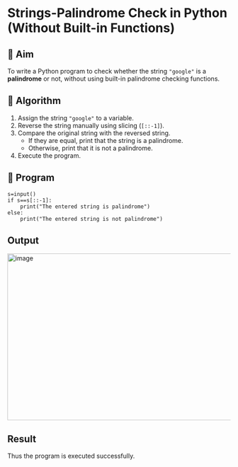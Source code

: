 # Strings-Palindrome Check in Python (Without Built-in Functions)

## 🎯 Aim
To write a Python program to check whether the string `"google"` is a **palindrome** or not, without using built-in palindrome checking functions.

## 🧠 Algorithm
1. Assign the string `"google"` to a variable.
2. Reverse the string manually using slicing (`[::-1]`).
3. Compare the original string with the reversed string.
   - If they are equal, print that the string is a palindrome.
   - Otherwise, print that it is not a palindrome.
4. Execute the program.

## 🧾 Program

```
s=input()
if s==s[::-1]:
    print("The entered string is palindrome")
else:
    print("The entered string is not palindrome")
```

## Output
<img width="1199" height="377" alt="image" src="https://github.com/user-attachments/assets/584a5e57-2310-4f92-8fd0-5c9d55543955" />

## Result
Thus the program is executed successfully.
